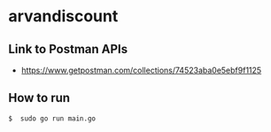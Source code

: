 # arvandiscount

## Link to Postman APIs
- https://www.getpostman.com/collections/74523aba0e5ebf9f1125

## How to run

```
$  sudo go run main.go
```
